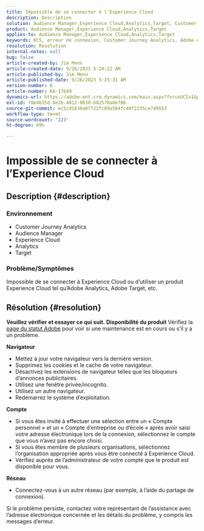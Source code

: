 ```yaml
---
title: Impossible de se connecter à l’Experience Cloud
description: Description
solution: Audience Manager,Experience Cloud,Analytics,Target, Customer Journey Analytics
product: Audience Manager,Experience Cloud,Analytics,Target
applies-to: Audience Manager,Experience Cloud,Analytics,Target
keywords: KCS, erreur de connexion, Customer Journey Analytics, Adobe Analytics, Experience Cloud
resolution: Resolution
internal-notes: null
bug: false
article-created-by: Jim Menn
article-created-date: 9/26/2023 5:24:22 AM
article-published-by: Jim Menn
article-published-date: 9/26/2023 5:25:31 AM
version-number: 6
article-number: KA-17649
dynamics-url: https://adobe-ent.crm.dynamics.com/main.aspx?forceUCI=1&pagetype=entityrecord&etn=knowledgearticle&id=634b7ff2-2c5c-ee11-be6f-6045bd006268
exl-id: f8e4b35d-8e2b-4812-9630-b82570a0e786
source-git-commit: ec5cd1630a07f22fc89a504fc40f2235ce749553
workflow-type: tm+mt
source-wordcount: '223'
ht-degree: 89%

---
```


# Impossible de se connecter à l’Experience Cloud

## Description {#description}


### <b>Environnement</b>

- Customer Journey Analytics
- Audience Manager
- Experience Cloud
- Analytics
- Target


### <b>Problème/Symptômes</b>

Impossible de se connecter à Experience Cloud ou d’utiliser un produit Experience Cloud tel qu’Adobe Analytics, Adobe Target, etc.


## Résolution {#resolution}

<b>Veuillez vérifier et essayer ce qui suit.</b>
<b>Disponibilité du produit</b>
Vérifiez la [page du statut Adobe](https://status.adobe.com/fr) pour voir si une maintenance est en cours ou s’il y a un problème.

<b>Navigateur</b>

- Mettez à jour votre navigateur vers la dernière version.
- Supprimez les cookies et le cache de votre navigateur.
- Désactivez les extensions de navigateur telles que les bloqueurs d’annonces publicitaires.
- Utilisez une fenêtre privée/incognito.
- Utilisez un autre navigateur.
- Redémarrez le système d’exploitation.


<b>Compte</b>

- Si vous êtes invité à effectuer une sélection entre un « Compte personnel » et un « Compte d’entreprise ou d’école » après avoir saisi votre adresse électronique lors de la connexion, sélectionnez le compte que vous n’avez pas encore choisi.
- Si vous êtes membre de plusieurs organisations, sélectionnez l’organisation appropriée après vous être connecté à Experience Cloud.
- Vérifiez auprès de l’administrateur de votre compte que le produit est disponible pour vous.


<b>Réseau</b>

- Connectez-vous à un autre réseau (par exemple, à l’aide du partage de connexion).


Si le problème persiste, contactez votre représentant de l’assistance avec l’adresse électronique concernée et les détails du problème, y compris les messages d’erreur.
